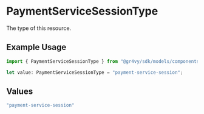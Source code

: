 # PaymentServiceSessionType

The type of this resource.

## Example Usage

```typescript
import { PaymentServiceSessionType } from "@gr4vy/sdk/models/components";

let value: PaymentServiceSessionType = "payment-service-session";
```

## Values

```typescript
"payment-service-session"
```